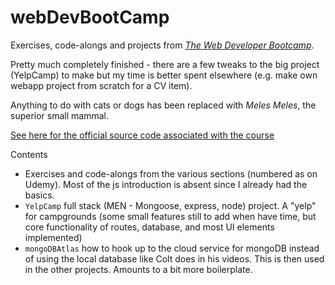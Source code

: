 # webDevBootCamp

Exercises, code-alongs and projects from [*The Web Developer Bootcamp*](https://www.udemy.com/the-web-developer-bootcamp/).

Pretty much completely finished - there are a few tweaks to the big 
project (YelpCamp) to make but my time is better spent elsewhere (e.g. make own webapp project from scratch for a CV item).

Anything to do with cats or dogs has been replaced with *Meles Meles*, the superior small mammal. 

[See here for the official source code associated with the course](https://github.com/nax3t/webdevbootcamp) 

Contents
 * Exercises and code-alongs from the various sections (numbered as on Udemy). Most of the js introduction is absent since I already had the basics.
 * `YelpCamp` full stack (MEN - Mongoose, express, node) project. A "yelp" for campgrounds (some small features still to add when have time, but core functionality of routes, database, and most UI elements implemented)
 * `mongoDBAtlas` how to hook up to the cloud service for mongoDB instead of using the local database like Colt does in his videos. This is then used in the other projects. Amounts to a bit more boilerplate. 

